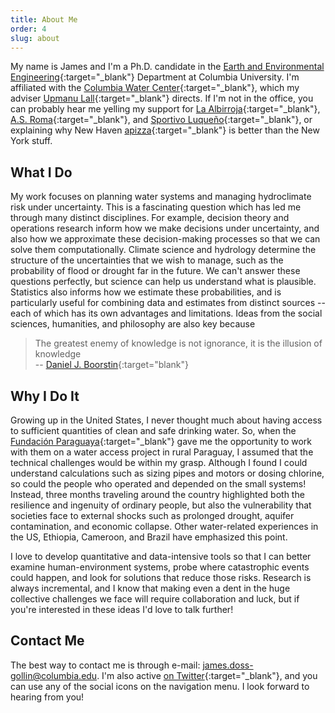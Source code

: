 ```yaml
---
title: About Me
order: 4
slug: about
---
```


My name is James and I'm a Ph.D. candidate in the [Earth and Environmental Engineering](https://eee.columbia.edu/){:target="_blank"} Department at Columbia University.
I'm affiliated with the [Columbia Water Center](https://water.columbia.edu){:target="_blank"}, which my adviser [Upmanu Lall](https://columbia.edu/~ula2){:target="_blank"} directs.
If I'm not in the office, you can probably hear me yelling my support for [La Albirroja](https://twitter.com/albirroja?lang=en){:target="_blank"}, [A.S. Roma](https://www.chiesaditotti.com/){:target="_blank"}, and [Sportivo Luqueño](http://clubsportivoluqueno.com.py/){:target="_blank"}, or explaining why New Haven [apizza](https://www.nhregister.com/news/article/An-upcoming-film-celebrates-New-Haven-s-holy-12576171.php){:target="_blank"} is better than the New York stuff.

## What I Do

My work focuses on planning water systems and managing hydroclimate risk under uncertainty.
This is a fascinating question which has led me through many distinct disciplines.
For example, decision theory and operations research inform how we make decisions under uncertainty, and also how we approximate these decision-making processes so that we can solve them computationally.
Climate science and hydrology determine the structure of the uncertainties that we wish to manage, such as the probability of flood or drought far in the future.
We can't answer these questions perfectly, but science can help us understand what is plausible.
Statistics also informs how we estimate these probabilities, and is particularly useful for combining data and estimates from distinct sources -- each of which has its own advantages and limitations.
Ideas from the social sciences, humanities, and philosophy are also key because

> The greatest enemy of knowledge is not ignorance, it is the illusion of knowledge    
> -- [Daniel J. Boorstin](https://www.goodreads.com/quotes/68927-the-greatest-enemy-of-knowledge-is-not-ignorance-it-is){:target="blank"}

## Why I Do It

Growing up in the United States, I never thought much about having access to sufficient quantities of clean and safe drinking water.
So, when the [Fundación Paraguaya](http://www.fundacionparaguaya.org.py/?lang=en){:target="_blank"} gave me the opportunity to work with them on a water access project in rural Paraguay, I assumed that the technical challenges would be within my grasp.
Although I found I could understand calculations such as sizing pipes and motors or dosing chlorine, so could the people who operated and depended on the small systems!
Instead, three months traveling around the country highlighted both the resilience and ingenuity of ordinary people, but also the vulnerability that societies face to external shocks such as prolonged drought, aquifer contamination, and economic collapse.
Other water-related experiences in the US, Ethiopia, Cameroon, and Brazil have emphasized this point.

I love to develop quantitative and data-intensive tools so that I can better examine human-environment systems, probe where catastrophic events could happen, and look for solutions that reduce those risks.
Research is always incremental, and I know that making even a dent in the huge collective challenges we face will require collaboration and luck, but if you're interested in these ideas I'd love to talk further!

## Contact Me

The best way to contact me is through e-mail: [james.doss-gollin@columbia.edu](mailto:james.doss-gollin@columbia.edu).
I'm also active [on Twitter](http://twitter.com/jdossgollin){:target="_blank"}, and you can use any of the social icons on the navigation menu.
I look forward to hearing from you!
